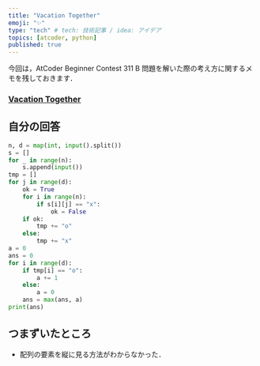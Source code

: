 ```yaml
---
title: "Vacation Together"
emoji: "✨"
type: "tech" # tech: 技術記事 / idea: アイデア
topics: [atcoder, python]
published: true
---
```

今回は，AtCoder Beginner Contest 311 B 問題を解いた際の考え方に関するメモを残しておきます．

### [Vacation Together](https://atcoder.jp/contests/abc311/tasks/abc311_b)

## 自分の回答
```python
n, d = map(int, input().split())
s = []
for _ in range(n):
    s.append(input())
tmp = []
for j in range(d):
    ok = True
    for i in range(n):
        if s[i][j] == "x":
            ok = False
    if ok:
        tmp += "o"
    else:
        tmp += "x"
a = 0
ans = 0
for i in range(d):
    if tmp[i] == "o":
        a += 1
    else:
        a = 0
    ans = max(ans, a)
print(ans)

```

## つまずいたところ
- 配列の要素を縦に見る方法がわからなかった．
